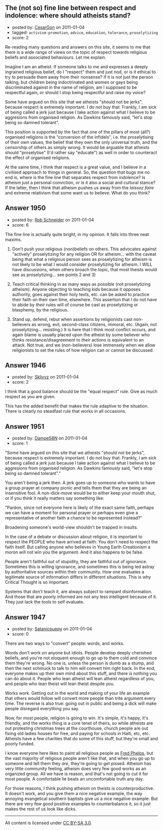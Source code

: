 ## The (not so) fine line between respect and indolence: where should atheists stand?

- posted by: [CesarGon](https://stackexchange.com/users/-1/80-cesargon) on 2011-01-04
- tagged: `activism-promotion`, `advice`, `education`, `tolerance`, `proselytizing`
- score: 2

Re-reading many questions and answers on this site, it seems to me that there is a wide range of views on the topic of respect towards religious beliefs and associated behaviours. Let me explain.

Imagine I am an atheist. If someone talks to me and expresses a deeply ingrained religious belief, do I "respect" them and just nod, or is it ethical to try to persuade them away from their nonsense? If it is not just the person talking, but children being indoctrinated and women or gays being discriminated against in the name of religion, am I supposed to be respectful again, or should I stop being respectful and raise my voice?

Some have argued on this site that we atheists "should not be jerks", because respect is extremely important. I do not buy that. Frankly, I am sick of being called a jerk just because I take action against what I believe to be aggresions from organised religion. As Dawkins famously said, "let's stop being so damned tolerant".

This position is supported by the fact that one of the pillars of most (all?) organised religions is the "conversion of the infidels", i.e. the proselytising of their own values, the belief that they own the only universal truth, and the censorship of others as simply wrong. It would be arguable that atheists should "proselytise" (I'd rather say "educate") as well in order to counteract the effect of organised religions.

At the same time, I think that respect is a great value, and I believe in a civilised approach to things in general. So, the question that bugs me no end is, where is the fine line that separates respect from indolence? Is atheism just a personal conviction, or is it also a social and cultural stance? If the latter, then I think that atheism pushes us away from the *laissez faire* and extreme relativism that some want us to believe. What do you think?


## Answer 1950

- posted by: [Rob Schneider](https://stackexchange.com/users/-1/149-rob-schneider) on 2011-01-04
- score: 6

The fine line is actually quite bright, in my opinion.  It falls into three neat maxims.

1.  Don't push your religious (non)beliefs on others. This advocates against "actively" proselytizing for any religion OR for atheism... with the caveat being that what a religious person sees as proselytizing for atheism is not likely to be what I would consider proselytizing for atheism.  I WILL have discussions, when others broach the topic, that most theists would see as proselytizing... see points 2 and 3)

2.  Teach critical thinking in as many ways as possible (not proselytizing atheism).  Anyone objecting to teaching kids because it opposes authority, goes against their holy texts, etc. can be asked to practice their faith on their own time, elsewhere.  This assertion that I do not have to abide by _their_ rules will of course be cast as proselytizing or blasphemy, by the religious.

3.  Stand up, defend, rebut when assertions by religionists cast non-believers as wrong, evil, second-class citizens, immoral, etc.  (Again, not proselytizing... resisting.)  It is here that I think most conflict occurs, and again blame is usually placed upon the atheist by some believer who thinks resistance/disagreement to _their_ actions is equivalent to an attack.  Not true, and we (non-believers) lose immensely when we allow religionists to set the rules of how religion can or cannot be discussed.


## Answer 1946

- posted by: [Sklivvz](https://stackexchange.com/users/-1/675-sklivvz) on 2011-01-04
- score: 2

I think that a good balance should be the "equal respect" rule. Give as much respect as you are given.

This has the added benefit that makes the rule adaptive to the situation. There is clearly no steadfast rule that works in all occasions.


## Answer 1951

- posted by: [DampeS8N](https://stackexchange.com/users/-1/587-dampes8n) on 2011-01-04
- score: 1

"Some have argued on this site that we atheists "should not be jerks", because respect is extremely important. I do not buy that. Frankly, I am sick of being called a jerk just because I take action against what I believe to be aggresions from organised religion. As Dawkins famously said, "let's stop being so damned tolerant"."

You aren't being a jerk then. A jerk goes up to someone who wants to have a group prayer at company picnic and tells them that they are being an insensitive fool. A non-dick-move would be to either keep your mouth shut, or if you think it really matters say something like:

"Pardon, since not everyone here is likely of the exact same faith, perhaps we can have a moment for personal prayer or perhaps even give a representative of another faith a chance to be represented instead?"

Broadening someone's world-view shouldn't be trapped in insults.



In the case of a debate or discussion about religion, it is important to respect the PEOPLE who have arrived at faith. You don't need to respect the faith itself. But calling anyone who believes in Young Earth Creationism a moron will not win you the argument. And it also happens to be false.

People aren't faithful out of stupidity, they are faithful out of ignorance. Sometimes this is willing ignorance, and sometimes this is being led astray by authoritative sources within their community. How one evaluates a legitimate source of information differs in different situations. This is why Critical Thought is so important.

Systems that don't teach it, are always subject to rampant disinformation. And those that are poorly informed are not any less intelligent because of it. They just lack the tools to self evaluate. 


## Answer 1947

- posted by: [Satanicpuppy](https://stackexchange.com/users/-1/169-satanicpuppy) on 2011-01-04
- score: 0

There are two ways to "convert" people: words, and works. 

Words don't work on anyone but idiots. People develop deeply cherished beliefs, and you're not eloquent enough to go up to them cold and convince them they're wrong. No one is, unless the person is dumb as a stump, and then the next schmuck to talk to him will convert him right back. In the end, everyone makes up their own mind about this stuff, and there is nothing you can do about it. People who lean atheist will lean atheist regardless of you, and people who lean theist will lean theist despite you.

Works work. Getting out in the world and making of your life an example that others would follow will convert more people than trite argument every time. The reverse is also true: going out in public and being a dick will make people disregard everything you say.

Now, for most people, religion is going to win. It's simple, it's happy, it's friendly, and the works thing is a core tenet of theirs, so while atheists are out protesting christmas trees at the courthouse, church people are out fixing old ladies houses for free, and paying for schools in Haiti, etc, etc. Atheists have a few charities that do some of this stuff, but they're small and poorly funded.

I know everyone here likes to paint all religious people as <a href="http://www.godhatesfags.com/">Fred Phelps</a>, but the vast majority of religious people aren't like that, and when you go up to someone and tell them they *are*, they're going to get pissed. Atheism has very little community feeling, atheism does very few good works as an organized group. All we have is reason, and that's not going to cut it for most people. A comfortable lie beats an uncomfortable truth any day.

For those reasons, I think pushing atheism on theists is counterproductive. It doesn't work, and you give them a nice negative example, the way annoying evangelical southern baptists give *us* a nice negative example. But there are very few good positive examples to counterbalance it, so it just makes the rest of us look like dicks. 





---

All content is licensed under [CC BY-SA 3.0](https://creativecommons.org/licenses/by-sa/3.0/).
